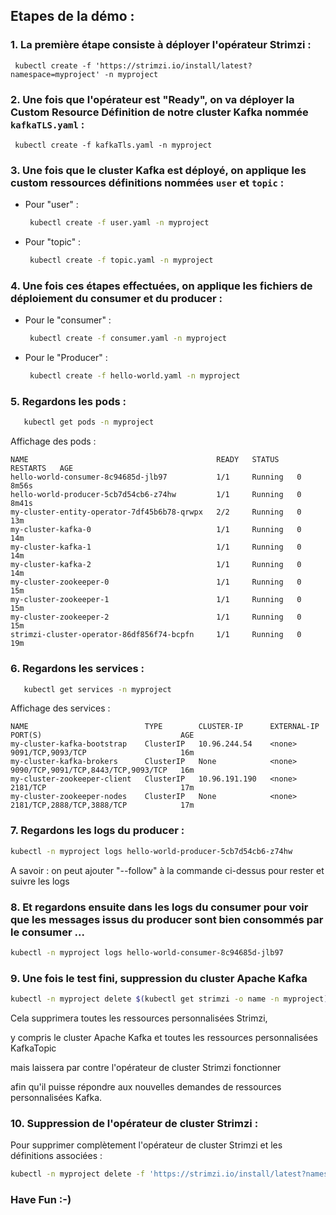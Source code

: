 ## Etapes de la démo :
 
 ### 1. La première étape consiste à déployer l'opérateur Strimzi :

     kubectl create -f 'https://strimzi.io/install/latest?namespace=myproject' -n myproject

 ### 2. Une fois que l'opérateur est "Ready", on va déployer la Custom Resource Définition de notre cluster Kafka nommée `kafkaTLS.yaml` : 

     kubectl create -f kafkaTls.yaml -n myproject

### 3. Une fois que le cluster Kafka est déployé, on applique les custom ressources définitions nommées `user` et `topic` :

*    Pour "user" :

      ```sh
       kubectl create -f user.yaml -n myproject
      ```

*    Pour "topic" :

      ```sh
       kubectl create -f topic.yaml -n myproject
      ```


### 4. Une fois ces étapes effectuées, on applique les fichiers de déploiement du consumer et du producer :
    
*    Pour le "consumer" :
    
     ```sh
      kubectl create -f consumer.yaml -n myproject
     ```

*    Pour le "Producer" : 

     ```sh
      kubectl create -f hello-world.yaml -n myproject
     ```

### 5. Regardons les pods :  

   ```sh
      kubectl get pods -n myproject
   ```
     
Affichage des pods : 

    NAME                                          READY   STATUS    RESTARTS   AGE
    hello-world-consumer-8c94685d-jlb97           1/1     Running   0          8m56s
    hello-world-producer-5cb7d54cb6-z74hw         1/1     Running   0          8m41s
    my-cluster-entity-operator-7df45b6b78-qrwpx   2/2     Running   0          13m
    my-cluster-kafka-0                            1/1     Running   0          14m
    my-cluster-kafka-1                            1/1     Running   0          14m
    my-cluster-kafka-2                            1/1     Running   0          14m
    my-cluster-zookeeper-0                        1/1     Running   0          15m
    my-cluster-zookeeper-1                        1/1     Running   0          15m
    my-cluster-zookeeper-2                        1/1     Running   0          15m
    strimzi-cluster-operator-86df856f74-bcpfn     1/1     Running   0          19m


### 6. Regardons les services :  
   ```sh
      kubectl get services -n myproject
   ```
     
Affichage des services : 

    NAME                          TYPE        CLUSTER-IP      EXTERNAL-IP   PORT(S)                               AGE
    my-cluster-kafka-bootstrap    ClusterIP   10.96.244.54    <none>        9091/TCP,9093/TCP                     16m
    my-cluster-kafka-brokers      ClusterIP   None            <none>        9090/TCP,9091/TCP,8443/TCP,9093/TCP   16m
    my-cluster-zookeeper-client   ClusterIP   10.96.191.190   <none>        2181/TCP                              17m
    my-cluster-zookeeper-nodes    ClusterIP   None            <none>        2181/TCP,2888/TCP,3888/TCP            17m


### 7. Regardons les logs du producer : 

   ```sh
kubectl -n myproject logs hello-world-producer-5cb7d54cb6-z74hw
   ```
  A savoir : on peut ajouter "--follow" à la commande ci-dessus pour rester et suivre les logs

### 8. Et regardons ensuite dans les logs du consumer pour voir que les messages issus du producer sont bien consommés par le consumer ...

   ```sh
kubectl -n myproject logs hello-world-consumer-8c94685d-jlb97 
   ```
 
### 9. Une fois le test fini, suppression du cluster Apache Kafka

   ```sh
kubectl -n myproject delete $(kubectl get strimzi -o name -n myproject) 
   ```
Cela supprimera toutes les ressources personnalisées Strimzi, 

y compris le cluster Apache Kafka et toutes les ressources personnalisées KafkaTopic

mais laissera par contre l'opérateur de cluster Strimzi fonctionner 

afin qu'il puisse répondre aux nouvelles demandes de ressources personnalisées Kafka.

### 10. Suppression de l'opérateur de cluster Strimzi :

Pour supprimer complètement l'opérateur de cluster Strimzi et les définitions associées :

   ```sh
kubectl -n myproject delete -f 'https://strimzi.io/install/latest?namespace=myproject'
   ```

### Have Fun :-)

